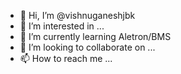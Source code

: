 - 👋 Hi, I’m @vishnuganeshjbk
- 👀 I’m interested in ...
- 🌱 I’m currently learning Aletron/BMS 
- 💞️ I’m looking to collaborate on ...
- 📫 How to reach me ...

<!---
vishnuganeshjbk/vishnuganeshjbk is a ✨ special ✨ repository because its `README.md` (this file) appears on your GitHub profile.
You can click the Preview link to take a look at your changes.
--->

